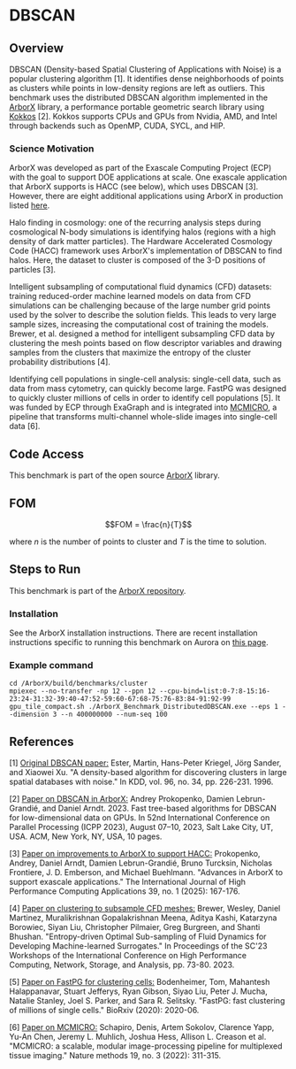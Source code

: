 # DBSCAN

## Overview 
DBSCAN (Density-based Spatial Clustering of Applications with Noise) is a popular clustering algorithm [1]. It identifies dense neighborhoods of points as clusters while points in low-density regions are left as outliers. This benchmark uses the distributed DBSCAN algorithm implemented in the [ArborX](https://github.com/arborx/ArborX) library, a performance portable geometric search library using [Kokkos](https://kokkos.org) [2]. Kokkos supports CPUs and GPUs from Nvidia, AMD, and Intel through backends such as OpenMP, CUDA, SYCL, and HIP.  

### Science Motivation
ArborX was developed as part of the Exascale Computing Project (ECP) with the goal to support DOE applications at scale. One exascale application that ArborX supports is HACC (see below), which uses DBSCAN [3]. However, there are eight additional applications using ArborX in production listed [here](https://github.com/arborx/ArborX/wiki/AppsUsingArborx).

Halo finding in cosmology: one of the recurring analysis steps during cosmological N-body simulations is identifying halos (regions with a high density of dark matter particles). The Hardware Accelerated Cosmology Code (HACC) framework uses ArborX's implementation of DBSCAN to find halos. Here, the dataset to cluster is composed of the 3-D positions of particles [3]. 

Intelligent subsampling of computational fluid dynamics (CFD) datasets: training reduced-order machine learned models on data from CFD simulations can be challenging because of the large number grid points used by the solver to describe the solution fields. This leads to very large sample sizes, increasing the computational cost of training the models. Brewer, et al. designed a method for intelligent subsampling CFD data by clustering the mesh points based on flow descriptor variables and drawing samples from the clusters that maximize the entropy of the cluster probability distributions [4]. 

Identifying cell populations in single-cell analysis: single-cell data, such as data from mass cytometry, can quickly become large. FastPG was designed to quickly cluster millions of cells in order to identify cell populations [5]. It was funded by ECP through ExaGraph and is integrated into [MCMICRO](https://mcmicro.org/), a pipeline that transforms multi-channel whole-slide images into single-cell data [6]. 


## Code Access
This benchmark is part of the open source [ArborX](https://github.com/arborx/ArborX) library.

## FOM
 ```math
 FOM = \frac{n}{T}
```
where $n$ is the number of points to cluster and $T$ is the time to solution. 

## Steps to Run
This benchmark is part of the [ArborX repository](https://github.com/arborx/ArborX).

### Installation
See the ArborX installation instructions. There are recent installation instructions specific to running this benchmark on Aurora on [this page](install.md). 

### Example command
```
cd /ArborX/build/benchmarks/cluster
mpiexec --no-transfer -np 12 --ppn 12 --cpu-bind=list:0-7:8-15:16-23:24-31:32-39:40-47:52-59:60-67:68-75:76-83:84-91:92-99 gpu_tile_compact.sh ./ArborX_Benchmark_DistributedDBSCAN.exe --eps 1 --dimension 3 --n 400000000 --num-seq 100
```

## References
[1] [Original DBSCAN paper:](https://cdn.aaai.org/KDD/1996/KDD96-037.pdf)
Ester, Martin, Hans-Peter Kriegel, Jörg Sander, and Xiaowei Xu. "A density-based algorithm for discovering clusters in large spatial databases with noise." In KDD, vol. 96, no. 34, pp. 226-231. 1996.

[2] [Paper on DBSCAN in ArborX:](https://dl.acm.org/doi/10.1145/3605573.3605594)
Andrey Prokopenko, Damien Lebrun-Grandié, and Daniel Arndt. 2023. Fast tree-based algorithms for DBSCAN for low-dimensional data on GPUs. In 52nd International Conference on Parallel Processing (ICPP 2023), August 07–10, 2023, Salt Lake City, UT, USA. ACM, New York, NY, USA, 10 pages. 

[3] [Paper on improvements to ArborX to support HACC:](https://journals.sagepub.com/doi/abs/10.1177/10943420241298296)
Prokopenko, Andrey, Daniel Arndt, Damien Lebrun-Grandié, Bruno Turcksin, Nicholas Frontiere, J. D. Emberson, and Michael Buehlmann. "Advances in ArborX to support exascale applications." The International Journal of High Performance Computing Applications 39, no. 1 (2025): 167-176.

[4] [Paper on clustering to subsample CFD meshes:](https://dl.acm.org/doi/pdf/10.1145/3624062.3626084)
Brewer, Wesley, Daniel Martinez, Muralikrishnan Gopalakrishnan Meena, Aditya Kashi, Katarzyna Borowiec, Siyan Liu, Christopher Pilmaier, Greg Burgreen, and Shanti Bhushan. "Entropy-driven Optimal Sub-sampling of Fluid Dynamics for Developing Machine-learned Surrogates." In Proceedings of the SC'23 Workshops of the International Conference on High Performance Computing, Network, Storage, and Analysis, pp. 73-80. 2023.

[5] [Paper on FastPG for clustering cells:](https://www.biorxiv.org/content/10.1101/2020.06.19.159749v2.full.pdf)
Bodenheimer, Tom, Mahantesh Halappanavar, Stuart Jefferys, Ryan Gibson, Siyao Liu, Peter J. Mucha, Natalie Stanley, Joel S. Parker, and Sara R. Selitsky. "FastPG: fast clustering of millions of single cells." BioRxiv (2020): 2020-06.

[6] [Paper on MCMICRO:](https://www.nature.com/articles/s41592-021-01308-y.pdf)
Schapiro, Denis, Artem Sokolov, Clarence Yapp, Yu-An Chen, Jeremy L. Muhlich, Joshua Hess, Allison L. Creason et al. "MCMICRO: a scalable, modular image-processing pipeline for multiplexed tissue imaging." Nature methods 19, no. 3 (2022): 311-315.


